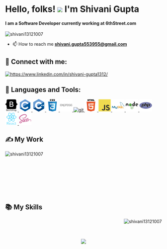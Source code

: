 <!-- <h1 align="center">Hi 👋, I'm Shivani Gupta</h1> -->
# Hello, folks! <img src="https://i.pinimg.com/originals/8a/a4/59/8aa4595fb24b6ed585dddac4622b2445.gif" width="90px"> I'm Shivani Gupta
<h4 align="left">I am a Software Developer currently working at 6thStreet.com</h4>

<p align="left"> <img src="https://komarev.com/ghpvc/?username=shivani13121007&label=Profile%20views&color=0e75b6&style=flat" alt="shivani13121007" /> </p>

- 📫 How to reach me **shivani.gupta553955@gmail.com**

<h2 align="left">🤝 Connect with me:</h2>
<p align="left">
<a href="https://linkedin.com/in/https://www.linkedin.com/in/shivani-gupta1312/" target="blank"><img align="center" src="https://raw.githubusercontent.com/rahuldkjain/github-profile-readme-generator/master/src/images/icons/Social/linked-in-alt.svg" alt="https://www.linkedin.com/in/shivani-gupta1312/" height="30" width="40" /></a>
</p>




<h2 align="left">🔧 Languages and Tools:</h2>
<p align="left"> <a href="https://getbootstrap.com" target="_blank"> <img src="https://raw.githubusercontent.com/devicons/devicon/master/icons/bootstrap/bootstrap-plain-wordmark.svg" alt="bootstrap" width="40" height="40"/> </a> <a href="https://www.cprogramming.com/" target="_blank"> <img src="https://raw.githubusercontent.com/devicons/devicon/master/icons/c/c-original.svg" alt="c" width="40" height="40"/> </a> <a href="https://www.w3schools.com/cpp/" target="_blank"> <img src="https://raw.githubusercontent.com/devicons/devicon/master/icons/cplusplus/cplusplus-original.svg" alt="cplusplus" width="40" height="40"/> </a> <a href="https://www.w3schools.com/css/" target="_blank"> <img src="https://raw.githubusercontent.com/devicons/devicon/master/icons/css3/css3-original-wordmark.svg" alt="css3" width="40" height="40"/> </a> <a href="https://expressjs.com" target="_blank"> <img src="https://raw.githubusercontent.com/devicons/devicon/master/icons/express/express-original-wordmark.svg" alt="express" width="40" height="40"/> </a> <a href="https://git-scm.com/" target="_blank"> <img src="https://www.vectorlogo.zone/logos/git-scm/git-scm-icon.svg" alt="git" width="40" height="40"/> </a> <a href="https://www.w3.org/html/" target="_blank"> <img src="https://raw.githubusercontent.com/devicons/devicon/master/icons/html5/html5-original-wordmark.svg" alt="html5" width="40" height="40"/> </a> <a href="https://developer.mozilla.org/en-US/docs/Web/JavaScript" target="_blank"> <img src="https://raw.githubusercontent.com/devicons/devicon/master/icons/javascript/javascript-original.svg" alt="javascript" width="40" height="40"/> </a> <a href="https://www.mysql.com/" target="_blank"> <img src="https://raw.githubusercontent.com/devicons/devicon/master/icons/mysql/mysql-original-wordmark.svg" alt="mysql" width="40" height="40"/> </a> <a href="https://nodejs.org" target="_blank"> <img src="https://raw.githubusercontent.com/devicons/devicon/master/icons/nodejs/nodejs-original-wordmark.svg" alt="nodejs" width="40" height="40"/> </a> <a href="https://www.php.net" target="_blank"> <img src="https://raw.githubusercontent.com/devicons/devicon/master/icons/php/php-original.svg" alt="php" width="40" height="40"/> </a> <a href="https://reactjs.org/" target="_blank"> <img src="https://raw.githubusercontent.com/devicons/devicon/master/icons/react/react-original-wordmark.svg" alt="react" width="40" height="40"/> </a> <a href="https://sass-lang.com" target="_blank"> <img src="https://raw.githubusercontent.com/devicons/devicon/master/icons/sass/sass-original.svg" alt="sass" width="40" height="40"/> </a> </p>

<h2 align="left">✍ My Work</h2>
<img align="left" src="https://github-readme-stats.vercel.app/api?username=shivani13121007&show_icons=true&locale=en&theme=dark" alt="shivani13121007" />

<br>
<br>
<br>
<br>
<br>
<br>
<br>
<br>
<h2 align="left">📚 My Skills</h2>
<p><img align="right" src="https://github-readme-stats.vercel.app/api/top-langs?username=shivani13121007&show_icons=true&locale=en&layout=compact&theme=dark" alt="shivani13121007" /></p>


<br>
<br>
<br>
<p align="center">
<img src="https://activity-graph.herokuapp.com/graph?username=Shivani13121007">  
</p>
